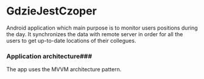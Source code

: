 # GdzieJestCzoper #

Android application which main purpose is to monitor users positions during the day. It synchronizes the data with remote server in order for all the users to get up-to-date locations of their collegues. 

### Application architecture###

The app uses the MVVM architecture pattern.